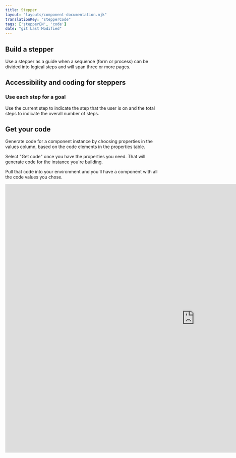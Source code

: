 ```yaml
---
title: Stepper
layout: "layouts/component-documentation.njk"
translationKey: "stepperCode"
tags: ['stepperEN', 'code']
date: "git Last Modified"
---
```


## Build a stepper

Use a stepper as a guide when a sequence (form or process) can be divided into logical steps and will span three or more pages.

## Accessibility and coding for steppers

### Use each step for a goal


Use the current step to indicate the step that the user is on and the total steps to indicate the overall number of steps.

## Get your code

Generate code for a component instance by choosing properties in the values column, based on the code elements in the properties table.

Select "Get code" once you have the properties you need. That will generate code for the instance you're building.

Pull that code into your environment and you'll have a component with all the code values you chose.

<iframe
  title="Overview of gcds-stepper properties and events."
  src="https://cds-snc.github.io/gcds-components/?path=/docs/components-stepper--example&viewMode=docs&shortcuts=false&singleStory=true"
  width="1200"
  height="850"
  style="display: block; margin: 0 auto;"
  frameBorder="0"
></iframe>
